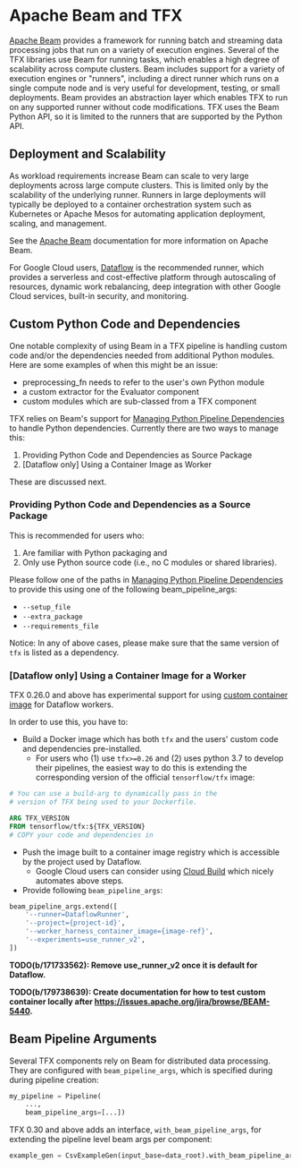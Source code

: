 # Apache Beam and TFX

[Apache Beam](https://beam.apache.org/) provides a framework for running batch
and streaming data processing jobs that run on a variety of execution engines.
Several of the TFX libraries use Beam for running tasks, which enables a high
degree of scalability across compute clusters.  Beam includes support for a
variety of execution engines or "runners", including a direct runner which runs
on a single compute node and is very useful for development, testing, or small
deployments.  Beam provides an abstraction layer which enables TFX to run on any
supported runner without code modifications.  TFX uses the Beam Python API, so
it is limited to the runners that are supported by the Python API.

## Deployment and Scalability

As workload requirements increase Beam can scale to very large deployments
across large compute clusters. This is limited only by the scalability of the
underlying runner.  Runners in large deployments will typically be deployed to a
container orchestration system such as Kubernetes or Apache Mesos for automating
application deployment, scaling, and management.

See the [Apache Beam](https://beam.apache.org/) documentation for more
information on Apache Beam.

For Google Cloud users, [Dataflow](https://cloud.google.com/dataflow) is the
recommended runner, which provides a serverless and cost-effective platform
through autoscaling of resources, dynamic work rebalancing, deep integration
with other Google Cloud services, built-in security, and monitoring.

## Custom Python Code and Dependencies

One notable complexity of using Beam in a TFX pipeline is handling custom code
and/or the dependencies needed from additional Python modules. Here are some
examples of when this might be an issue:

*   preprocessing_fn needs to refer to the user's own Python module
*   a custom extractor for the Evaluator component
*   custom modules which are sub-classed from a TFX component

TFX relies on Beam's support for
[Managing Python Pipeline Dependencies](https://beam.apache.org/documentation/sdks/python-pipeline-dependencies/)
to handle Python dependencies. Currently there are two ways to manage this:

1.  Providing Python Code and Dependencies as Source Package
1.  [Dataflow only] Using a Container Image as Worker

These are discussed next.

### Providing Python Code and Dependencies as a Source Package

This is recommended for users who:

1.  Are familiar with Python packaging and
1.  Only use Python source code (i.e., no C modules or shared libraries).

Please follow one of the paths in
[Managing Python Pipeline Dependencies](https://beam.apache.org/documentation/sdks/python-pipeline-dependencies/)
to provide this using one of the following beam_pipeline_args:

*   `--setup_file`
*   `--extra_package`
*   `--requirements_file`

Notice: In any of above cases, please make sure that the same version of `tfx`
is listed as a dependency.

### [Dataflow only] Using a Container Image for a Worker

TFX 0.26.0 and above has experimental support for using
[custom container image](https://beam.apache.org/documentation/runtime/environments/#customizing-container-images)
for Dataflow workers.

In order to use this, you have to:

*   Build a Docker image which has both `tfx` and the users' custom code and
    dependencies pre-installed.
    *   For users who (1) use `tfx>=0.26` and (2) uses python 3.7 to develop their pipelines,
        the easiest way to do this is extending the corresponding version of the official
        `tensorflow/tfx` image:

```Dockerfile
# You can use a build-arg to dynamically pass in the
# version of TFX being used to your Dockerfile.

ARG TFX_VERSION
FROM tensorflow/tfx:${TFX_VERSION}
# COPY your code and dependencies in
```

*   Push the image built to a container image registry which is accessible by
    the project used by Dataflow.
    *   Google Cloud users can consider using
        [Cloud Build](https://cloud.google.com/cloud-build/docs/quickstart-build)
        which nicely automates above steps.
*   Provide following `beam_pipeline_args`:

```python
beam_pipeline_args.extend([
    '--runner=DataflowRunner',
    '--project={project-id}',
    '--worker_harness_container_image={image-ref}',
    '--experiments=use_runner_v2',
])
```

**TODO(b/171733562): Remove use_runner_v2 once it is default for Dataflow.**

**TODO(b/179738639): Create documentation for how to test custom container
locally after https://issues.apache.org/jira/browse/BEAM-5440.**

## Beam Pipeline Arguments

Several TFX components rely on Beam for distributed data processing. They are
configured with `beam_pipeline_args`, which is specified during during pipeline
creation:

```python
my_pipeline = Pipeline(
    ...,
    beam_pipeline_args=[...])
```

TFX 0.30 and above adds an interface, `with_beam_pipeline_args`, for extending
the pipeline level beam args per component:

```python
example_gen = CsvExampleGen(input_base=data_root).with_beam_pipeline_args([...])
```
